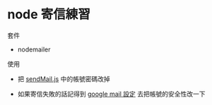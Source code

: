 # node 寄信練習

套件

* nodemailer


使用

* 把 [sendMail.js](./routes/sendMail.js) 中的帳號密碼改掉

* 如果寄信失敗的話記得到 [google mail 設定](https://www.google.com/settings/security/lesssecureapps) 去把帳號的安全性改一下
